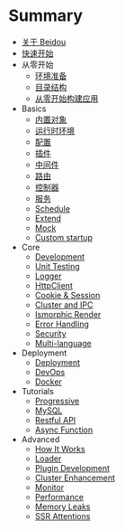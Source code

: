 # Summary

* [关于 Beidou](zh/intro/about.md)
* [快速开始](zh/quick-start/quick-start.md)
* 从零开始
   * [环境准备](zh/quick-start/prepare-environment.md)  
   * [目录结构](zh/quick-start/directory-struct.md)  
   * [从零开始构建应用](zh/quick-start/step-by-step.md)
* Basics
   * [内置对象](zh/basic/objects.md)
   * [运行时环境](zh/basic/env.md)
   * [配置](zh/basic/config.md)
   * [插件](zh/basic/plugins.md)
   * [中间件](zh/basic/middleware.md)
   * [路由](zh/basic/router.md)
   * [控制器](zh/basic/controller.md)
   * [服务](zh/basic/service.md)
   * [Schedule](zh/basic/schedule.md)
   * [Extend](zh/basic/extend.md)
   * [Mock](zh/basic/Mock.md)
   * [Custom startup](zh/basic/app-start.md)
* Core
   * [Development](zh/core/development.md)
   * [Unit Testing](zh/core/unittest.md)
   * [Logger](zh/core/logger.md)
   * [HttpClient](zh/core/http-client.md)
   * [Cookie & Session](zh/core/cookie-and-session.md)
   * [Cluster and IPC](zh/core/cluster-and-ipc.md)
   * [Ismorphic Render](zh/core/isomorphic-render.md)
   * [Error Handling](zh/core/error-handling.md)
   * [Security](zh/core/security.md)
   * [Multi-language](zh/core/i18n.md)
* Deployment
    * [Deployment](zh/deployment/deployment.md)
    * [DevOps](zh/deployment/devops.md)
    * [Docker](zh/deployment/docker.md)
* Tutorials
    * [Progressive](zh/tutorials/progressive.md)
    * [MySQL](zh/tutorials/mysql.md)
    * [Restful API](zh/tutorials/restful.md)
    * [Async Function](zh/tutorials/async-function.md)
* Advanced
    * [How It Works](zh/advanced/architecture.md)
    * [Loader](zh/advanced/loader.md)
    * [Plugin Development](zh/advanced/plugin.md)
    * [Cluster Enhancement](zh/advanced/cluster-enhancement.md)
    * [Monitor](zh/advanced/monitor.md)
    * [Performance](zh/advanced/performance.md)  
    * [Memory Leaks](zh/advanced/oom.md)
    * [SSR Attentions](zh/advanced/attentions.md)
